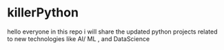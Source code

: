 # killerPython
hello everyone in this repo i will share the updated python projects related to new technologies like AI/ ML , and DataScience

